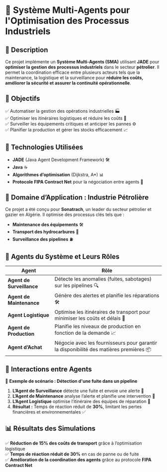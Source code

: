 # 🤖 Système Multi-Agents pour l'Optimisation des Processus Industriels

## 📌 Description
Ce projet implémente un **Système Multi-Agents (SMA)** utilisant **JADE** pour **optimiser la gestion des processus industriels** dans le secteur **pétrolier**. Il permet la coordination efficace entre plusieurs acteurs tels que la maintenance, la logistique et la surveillance pour **réduire les coûts, améliorer la sécurité et assurer la continuité opérationnelle**.

## 🎯 Objectifs
✅ Automatiser la gestion des opérations industrielles 🏭  
✅ Optimiser les itinéraires logistiques et réduire les coûts 🚚  
✅ Surveiller les équipements critiques et anticiper les pannes ⚙️  
✅ Planifier la production et gérer les stocks efficacement 📈  

## 🔧 Technologies Utilisées
- **JADE** (Java Agent Development Framework) 🛠  
- **Java** ☕  
- **Algorithmes d’optimisation** (Dijkstra, A*) 📊  
- **Protocole FIPA Contract Net** pour la négociation entre agents 🔄  

## 🏢 Domaine d’Application : Industrie Pétrolière
Ce projet a été conçu pour **Sonatrach**, un leader du secteur pétrolier et gazier en Algérie. Il optimise des processus clés tels que :  
- **Maintenance des équipements** 🛠  
- **Transport des hydrocarbures** 🚛  
- **Surveillance des pipelines** ⛽  

## 👥 Agents du Système et Leurs Rôles
| **Agent**            | **Rôle** |
|----------------------|---------|
| **Agent de Surveillance** | Détecte les anomalies (fuites, sabotages) sur les pipelines 🔍 |
| **Agent de Maintenance** | Génère des alertes et planifie les réparations 🛠 |
| **Agent Logistique** | Optimise les itinéraires de transport pour minimiser les coûts et délais 🚛 |
| **Agent de Production** | Planifie les niveaux de production en fonction de la demande 📈 |
| **Agent d’Achat** | Négocie avec les fournisseurs pour garantir la disponibilité des matières premières 📦 |

## 🔄 Interactions entre Agents
📌 **Exemple de scénario : Détection d'une fuite dans un pipeline**  
1. **L’Agent de Surveillance** détecte une fuite et envoie une alerte 🚨  
2. **L’Agent de Maintenance** analyse l’alerte et planifie une intervention 🔧  
3. **L’Agent Logistique** optimise l’itinéraire des équipes de réparation 🚚  
4. **Résultat :** Temps de réaction réduit de **30%**, limitant les pertes financières et environnementales ✅  

## 📊 Résultats des Simulations
✅ **Réduction de 15% des coûts de transport** grâce à l’optimisation logistique  
✅ **Temps de réaction réduit de 30%** en cas de panne ou de fuite  
✅ **Amélioration de la coordination des agents** grâce au protocole **FIPA Contract Net**  

